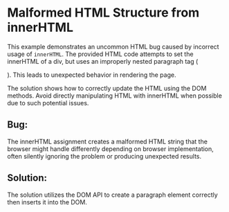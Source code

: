 # Malformed HTML Structure from innerHTML

This example demonstrates an uncommon HTML bug caused by incorrect usage of `innerHTML`.  The provided HTML code attempts to set the innerHTML of a div, but uses an improperly nested paragraph tag (<p>). This leads to unexpected behavior in rendering the page.

The solution shows how to correctly update the HTML using the DOM methods.  Avoid directly manipulating HTML with innerHTML when possible due to such potential issues.

## Bug:

The innerHTML assignment creates a malformed HTML string that the browser might handle differently depending on browser implementation, often silently ignoring the problem or producing unexpected results. 

## Solution:

The solution utilizes the DOM API to create a paragraph element correctly then inserts it into the DOM.